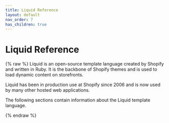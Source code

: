 ```yaml
---
title: Liquid Reference
layout: default
nav_order: 7
has_children: true
---
```


# Liquid Reference
{% raw %}
Liquid is an open-source template language created by Shopify and written in Ruby. It is the backbone of Shopify themes and is used to load dynamic content on storefronts.

Liquid has been in production use at Shopify since 2006 and is now used by many other hosted web applications.

The following sections contain information about the Liquid template language.


{% endraw %}